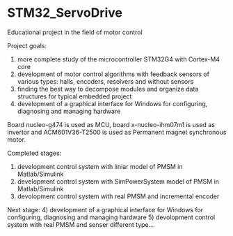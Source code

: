 # STM32_ServoDrive
Educational project in the field of motor control

Project goals:
1) more complete study of the microcontroller STM32G4 with Cortex-M4 core 
2) development of motor control algorithms with feedback sensors of various types: halls, encoders, resolvers and without sensors
3) finding the best way to decompose modules and organize data structures for typical embedded project   
4) development of a graphical interface for Windows for configuring, diagnosing and managing hardware

Board nucleo-g474 is used as MCU, board x-nucleo-ihm07m1 is used as invertor and ACM601V36-T2500 is used as Permanent magnet synchronous motor.

Completed stages:
1) development control system with liniar model of PMSM in Matlab/Simulink
2) development control system with SimPowerSystem model of PMSM in Matlab/Simulink
3) devolopment control system with real PMSM and incremental encoder

Next stage:
4) development of a graphical interface for Windows for configuring, diagnosing and managing hardware
5) devolopment control system with real PMSM and senser different type...

